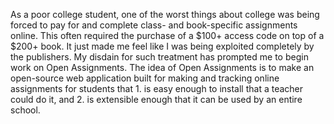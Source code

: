 As a poor college student, one of the worst things about college was being forced to pay for and complete class- and book-specific assignments online. This often required the purchase of a $100+ access code on top of a $200+ book. It just made me feel like I was being exploited completely by the publishers. My disdain for such treatment has prompted me to begin work on Open Assignments.
The idea of Open Assignments is to make an open-source web application built for making and tracking online assignments for students that 1. is easy enough to install that a teacher could do it, and 2. is extensible enough that it can be used by an entire school.
